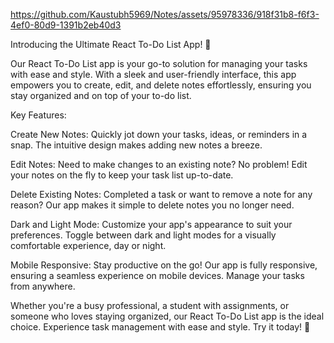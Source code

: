 

https://github.com/Kaustubh5969/Notes/assets/95978336/918f31b8-f6f3-4ef0-80d9-1391b2eb40d3


Introducing the Ultimate React To-Do List App! 📝

Our React To-Do List app is your go-to solution for managing your tasks with ease and style. With a sleek and user-friendly interface, this app empowers you to create, edit, and delete notes effortlessly, ensuring you stay organized and on top of your to-do list.

Key Features:

Create New Notes: Quickly jot down your tasks, ideas, or reminders in a snap. The intuitive design makes adding new notes a breeze.

Edit Notes: Need to make changes to an existing note? No problem! Edit your notes on the fly to keep your task list up-to-date.

Delete Existing Notes: Completed a task or want to remove a note for any reason? Our app makes it simple to delete notes you no longer need.

Dark and Light Mode: Customize your app's appearance to suit your preferences. Toggle between dark and light modes for a visually comfortable experience, day or night.

Mobile Responsive: Stay productive on the go! Our app is fully responsive, ensuring a seamless experience on mobile devices. Manage your tasks from anywhere.

Whether you're a busy professional, a student with assignments, or someone who loves staying organized, our React To-Do List app is the ideal choice. Experience task management with ease and style. Try it today! 🚀
